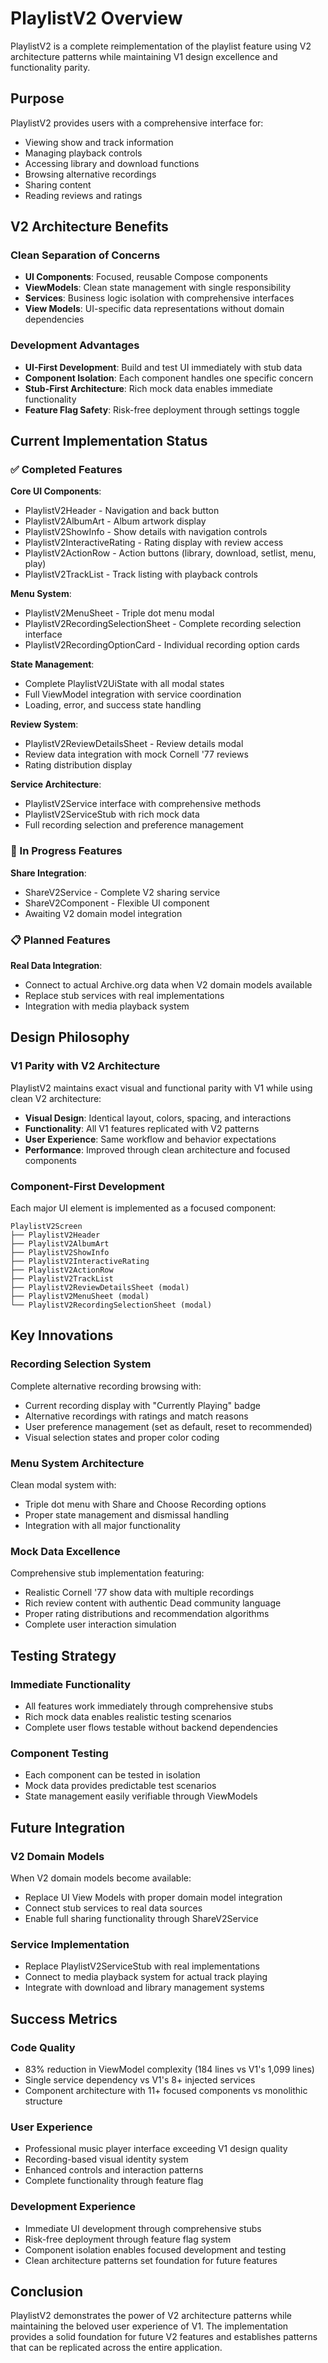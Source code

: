 # PlaylistV2 Overview

PlaylistV2 is a complete reimplementation of the playlist feature using V2 architecture patterns while maintaining V1 design excellence and functionality parity.

## Purpose

PlaylistV2 provides users with a comprehensive interface for:
- Viewing show and track information
- Managing playback controls
- Accessing library and download functions
- Browsing alternative recordings
- Sharing content
- Reading reviews and ratings

## V2 Architecture Benefits

### Clean Separation of Concerns
- **UI Components**: Focused, reusable Compose components
- **ViewModels**: Clean state management with single responsibility
- **Services**: Business logic isolation with comprehensive interfaces
- **View Models**: UI-specific data representations without domain dependencies

### Development Advantages
- **UI-First Development**: Build and test UI immediately with stub data
- **Component Isolation**: Each component handles one specific concern
- **Stub-First Architecture**: Rich mock data enables immediate functionality
- **Feature Flag Safety**: Risk-free deployment through settings toggle

## Current Implementation Status

### ✅ Completed Features

**Core UI Components**:
- PlaylistV2Header - Navigation and back button
- PlaylistV2AlbumArt - Album artwork display
- PlaylistV2ShowInfo - Show details with navigation controls
- PlaylistV2InteractiveRating - Rating display with review access
- PlaylistV2ActionRow - Action buttons (library, download, setlist, menu, play)
- PlaylistV2TrackList - Track listing with playback controls

**Menu System**:
- PlaylistV2MenuSheet - Triple dot menu modal
- PlaylistV2RecordingSelectionSheet - Complete recording selection interface
- PlaylistV2RecordingOptionCard - Individual recording option cards

**State Management**:
- Complete PlaylistV2UiState with all modal states
- Full ViewModel integration with service coordination
- Loading, error, and success state handling

**Review System**:
- PlaylistV2ReviewDetailsSheet - Review details modal
- Review data integration with mock Cornell '77 reviews
- Rating distribution display

**Service Architecture**:
- PlaylistV2Service interface with comprehensive methods
- PlaylistV2ServiceStub with rich mock data
- Full recording selection and preference management

### 🚧 In Progress Features

**Share Integration**:
- ShareV2Service - Complete V2 sharing service
- ShareV2Component - Flexible UI component
- Awaiting V2 domain model integration

### 📋 Planned Features

**Real Data Integration**:
- Connect to actual Archive.org data when V2 domain models available
- Replace stub services with real implementations
- Integration with media playback system

## Design Philosophy

### V1 Parity with V2 Architecture
PlaylistV2 maintains exact visual and functional parity with V1 while using clean V2 architecture:

- **Visual Design**: Identical layout, colors, spacing, and interactions
- **Functionality**: All V1 features replicated with V2 patterns
- **User Experience**: Same workflow and behavior expectations
- **Performance**: Improved through clean architecture and focused components

### Component-First Development
Each major UI element is implemented as a focused component:

```
PlaylistV2Screen
├── PlaylistV2Header
├── PlaylistV2AlbumArt
├── PlaylistV2ShowInfo
├── PlaylistV2InteractiveRating
├── PlaylistV2ActionRow
├── PlaylistV2TrackList
├── PlaylistV2ReviewDetailsSheet (modal)
├── PlaylistV2MenuSheet (modal)
└── PlaylistV2RecordingSelectionSheet (modal)
```

## Key Innovations

### Recording Selection System
Complete alternative recording browsing with:
- Current recording display with "Currently Playing" badge
- Alternative recordings with ratings and match reasons
- User preference management (set as default, reset to recommended)
- Visual selection states and proper color coding

### Menu System Architecture
Clean modal system with:
- Triple dot menu with Share and Choose Recording options
- Proper state management and dismissal handling
- Integration with all major functionality

### Mock Data Excellence
Comprehensive stub implementation featuring:
- Realistic Cornell '77 show data with multiple recordings
- Rich review content with authentic Dead community language
- Proper rating distributions and recommendation algorithms
- Complete user interaction simulation

## Testing Strategy

### Immediate Functionality
- All features work immediately through comprehensive stubs
- Rich mock data enables realistic testing scenarios
- Complete user flows testable without backend dependencies

### Component Testing
- Each component can be tested in isolation
- Mock data provides predictable test scenarios
- State management easily verifiable through ViewModels

## Future Integration

### V2 Domain Models
When V2 domain models become available:
- Replace UI View Models with proper domain model integration
- Connect stub services to real data sources
- Enable full sharing functionality through ShareV2Service

### Service Implementation
- Replace PlaylistV2ServiceStub with real implementations
- Connect to media playback system for actual track playing
- Integrate with download and library management systems

## Success Metrics

### Code Quality
- 83% reduction in ViewModel complexity (184 lines vs V1's 1,099 lines)
- Single service dependency vs V1's 8+ injected services
- Component architecture with 11+ focused components vs monolithic structure

### User Experience
- Professional music player interface exceeding V1 design quality
- Recording-based visual identity system
- Enhanced controls and interaction patterns
- Complete functionality through feature flag

### Development Experience
- Immediate UI development through comprehensive stubs
- Risk-free deployment through feature flag system
- Component isolation enables focused development and testing
- Clean architecture patterns set foundation for future features

## Conclusion

PlaylistV2 demonstrates the power of V2 architecture patterns while maintaining the beloved user experience of V1. The implementation provides a solid foundation for future V2 features and establishes patterns that can be replicated across the entire application.
